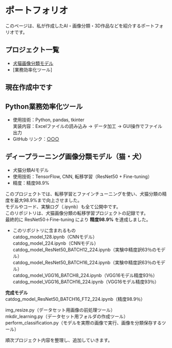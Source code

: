 # ポートフォリオ
このページは、私が作成したAI・画像分類・3D作品などを紹介するポートフォリオです。

## プロジェクト一覧
- [犬猫画像分類モデル](https://github.com/suzuki2n/catdog288/tree/main)
- [業務効率化ツール]

## 現在作成中です

## Python業務効率化ツール
- 使用技術：Python, pandas, tkinter  
  実装内容：Excelファイルの読み込み → データ加工 → GUI操作でファイル出力  
- GitHub リンク：[○○○](https://github.com/suzuki2n/XXXX)

## ディープラーニング画像分類モデル（猫・犬）
- 犬猫分類AIモデル  
- 使用技術：TensorFlow, CNN, 転移学習（ResNet50 + Fine-tuning）  
- 精度：精度98.9%

このプロジェクトでは、転移学習とファインチューニングを使い、犬猫分類の精度を最大98.9%まで向上させました。  
モデルやコード、実験ログ（.ipynb）も全て公開中です。  
このリポジトリは、犬猫画像分類の転移学習プロジェクトの記録です。  
最終的に ResNet50＋Fine-tuning により **精度98.9%** を達成しました。

- このリポジトリに含まれるもの  
catdog_model_128.ipynb（CNNモデル）<br>
catdog_model_224.ipynb（CNNモデル）<br>
catdog_model_ResNet50_BATCH12_224.ipynb（実験中精度訳63％のモデル）<br>
catdog_model_ResNet50_BATCH16_224.ipynb（実験中精度訳63％のモデル）<br>
catdog_model_VGG16_BATCH8_224.ipynb（VGG16モデル精度93％）<br>
catdog_model_VGG16_BATCH16_224.ipynb（VGG16モデル精度93％）<br>

**完成モデル**  
catdog_model_ResNet50_BATCH16_FT2_224.ipynb（精度98.9％）<br>

img_resize.py（データセット用画像の前処理ツール）<br>
mkdir_learning.py（データセット用フォルダの作成ツール）<br>
perform_classification.py（モデルを実際の画像で実行、画像を分類保存するツール）<br>

順次プロジェクト内容を整理し、追加していきます。


